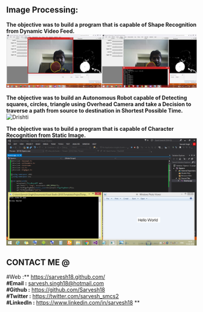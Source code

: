 Image Processing:
-----------------
**The objective was to build a program that is capable of Shape Recognition from Dynamic Video Feed.**
![OpenCV](https://github.com/Sarvesh18/Image-Processing/blob/master/OpenCV/OpenCV.jpg)


**The objective was to build an Autonomous Robot capable of Detecting squares, circles, triangle using Overhead Camera and take a Decision to traverse a path from source to destination in Shortest Possible Time.**
![Drishti](https://github.com/Sarvesh18/Image-Processing/blob/master/Drishti(Genero15)/Drishti_.png)


**The objective was to build a program that is capable of Character Recognition from Static Image.**
![OCR](https://github.com/Sarvesh18/Image-Processing/blob/master/OCR/OCR.png)


CONTACT ME @ 
------------
#Web :** https://sarvesh18.github.com/ **<br>
#Email :** sarvesh.singh18@hotmail.com **<br/>
#Github :** https://github.com/Sarvesh18 **<br/>
#Twitter :** https://twitter.com/sarvesh_smcs2 **<br/>
#LinkedIn :** https://www.linkedin.com/in/sarvesh18 **<br/>